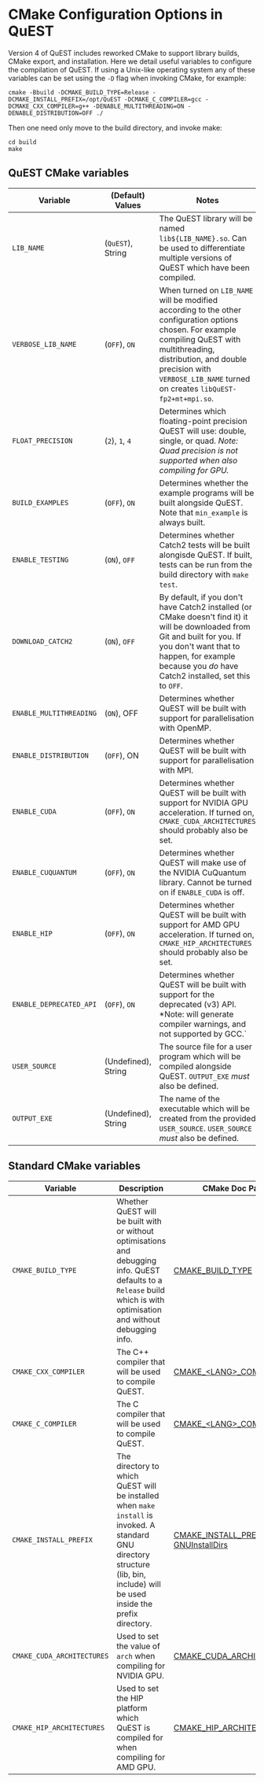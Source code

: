 # CMake Configuration Options in QuEST

Version 4 of QuEST includes reworked CMake to support library builds, CMake export, and installation. Here we detail useful variables to configure the compilation of QuEST. If using a Unix-like operating system any of these variables can be set using the `-D` flag when invoking CMake, for example:

```
cmake -Bbuild -DCMAKE_BUILD_TYPE=Release -DCMAKE_INSTALL_PREFIX=/opt/QuEST -DCMAKE_C_COMPILER=gcc -DCMAKE_CXX_COMPILER=g++ -DENABLE_MULTITHREADING=ON -DENABLE_DISTRIBUTION=OFF ./
```

Then one need only move to the build directory, and invoke make:

```
cd build
make
```

## QuEST CMake variables

| Variable | (Default) Values | Notes |
| -------- | ---------------- | ----- |
| `LIB_NAME` | (`QuEST`), String | The QuEST library will be named `lib${LIB_NAME}.so`. Can be used to differentiate multiple versions of QuEST which have been compiled. |
| `VERBOSE_LIB_NAME` | (`OFF`), `ON` | When turned on `LIB_NAME` will be modified according to the other configuration options chosen. For example compiling QuEST with multithreading, distribution, and double precision with `VERBOSE_LIB_NAME` turned on creates `libQuEST-fp2+mt+mpi.so`. |
| `FLOAT_PRECISION` | (`2`), `1`, `4` | Determines which floating-point precision QuEST will use: double, single, or quad. *Note: Quad precision is not supported when also compiling for GPU.* |
| `BUILD_EXAMPLES` | (`OFF`), `ON` | Determines whether the example programs will be built alongside QuEST. Note that `min_example` is always built. |
| `ENABLE_TESTING` | (`ON`), `OFF` | Determines whether Catch2 tests will be built alongisde QuEST. If built, tests can be run from the build directory with `make test`. |
| `DOWNLOAD_CATCH2` | (`ON`), `OFF` | By default, if you don't have Catch2 installed (or CMake doesn't find it) it will be downloaded from Git and built for you. If you don't want that to happen, for example because you _do_ have Catch2 installed, set this to `OFF`. |
| `ENABLE_MULTITHREADING` | (`ON`), OFF | Determines whether QuEST will be built with support for parallelisation with OpenMP. |
| `ENABLE_DISTRIBUTION` | (`OFF`), ON | Determines whether QuEST will be built with support for parallelisation with MPI. |
| `ENABLE_CUDA` | (`OFF`), `ON` | Determines whether QuEST will be built with support for NVIDIA GPU acceleration. If turned on, `CMAKE_CUDA_ARCHITECTURES` should probably also be set. |
| `ENABLE_CUQUANTUM` | (`OFF`), `ON` | Determines whether QuEST will make use of the NVIDIA CuQuantum library. Cannot be turned on if `ENABLE_CUDA` is off. |
| `ENABLE_HIP` | (`OFF`), `ON` | Determines whether QuEST will be built with support for AMD GPU acceleration. If turned on, `CMAKE_HIP_ARCHITECTURES` should probably also be set. |
| `ENABLE_DEPRECATED_API` | (`OFF`), `ON` | Determines whether QuEST will be built with support for the deprecated (v3) API. *Note: will generate compiler warnings, and not supported by GCC.` |
| `USER_SOURCE` | (Undefined), String | The source file for a user program which will be compiled alongside QuEST. `OUTPUT_EXE` *must* also be defined. |
| `OUTPUT_EXE` | (Undefined), String | The name of the executable which will be created from the provided `USER_SOURCE`. `USER_SOURCE` *must* also be defined. |

## Standard CMake variables

| Variable | Description | CMake Doc Page |
| -------- | ----------- | ----- |
| `CMAKE_BUILD_TYPE` | Whether QuEST will be built with or without optimisations and debugging info. QuEST defaults to a `Release` build which is with optimisation and without debugging info. | [CMAKE_BUILD_TYPE](https://cmake.org/cmake/help/latest/variable/CMAKE_BUILD_TYPE.html) |
| `CMAKE_CXX_COMPILER` | The C++ compiler that will be used to compile QuEST. | [CMAKE_\<LANG\>_COMPILER](https://cmake.org/cmake/help/latest/variable/CMAKE_LANG_COMPILER.html) |
| `CMAKE_C_COMPILER` | The C compiler that will be used to compile QuEST. | [CMAKE_\<LANG\>_COMPILER](https://cmake.org/cmake/help/latest/variable/CMAKE_LANG_COMPILER.html) |
| `CMAKE_INSTALL_PREFIX` | The directory to which QuEST will be installed when `make install` is invoked. A standard GNU directory structure (lib, bin, include) will be used inside the prefix directory. | [CMAKE_INSTALL_PREFIX](https://cmake.org/cmake/help/latest/variable/CMAKE_INSTALL_PREFIX.html) <br> [GNUInstallDirs](https://cmake.org/cmake/help/latest/module/GNUInstallDirs.html) |
| `CMAKE_CUDA_ARCHITECTURES` | Used to set the value of `arch` when compiling for NVIDIA GPU. | [CMAKE_CUDA_ARCHITECTURES](https://cmake.org/cmake/help/latest/variable/CMAKE_CUDA_ARCHITECTURES.html) |
| `CMAKE_HIP_ARCHITECTURES` | Used to set the HIP platform which QuEST is compiled for when compiling for AMD GPU. | [CMAKE_HIP_ARCHITECTURES](https://cmake.org/cmake/help/latest/variable/CMAKE_HIP_ARCHITECTURES.html) |